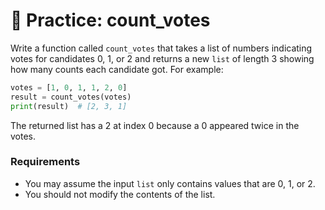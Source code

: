 # 🚧 Practice: count_votes
Write a function called `count_votes` that takes a list of numbers indicating votes for candidates 0, 1, or 2 and returns a new `list` of length 3 showing how many counts each candidate got. For example:  
```python
votes = [1, 0, 1, 1, 2, 0]
result = count_votes(votes)
print(result)  # [2, 3, 1]
```

The returned list has a 2 at index 0 because a 0 appeared twice in the votes.  
###  Requirements  

-  You may assume the input     `list`     only contains values that are 0, 1, or 2.  
-  You should not modify the contents of the list.  

